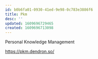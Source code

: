 ```yaml
---
id: b0b6fa01-0930-41ed-9e98-0c783e3886f6
title: Pkm
desc: ''
updated: 1609696729465
created: 1609696713098
---
```


Personal Knowledge Management

https://pkm.dendron.so/

